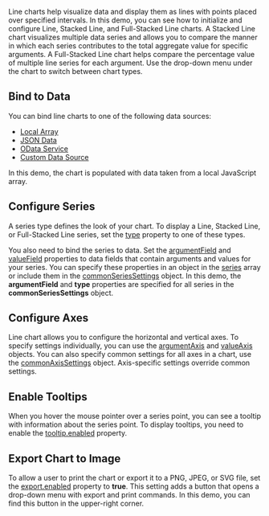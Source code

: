 Line charts help visualize data and display them as lines with points placed over specified intervals. In this demo, you can see how to initialize and configure Line, Stacked Line, and Full-Stacked Line charts. A Stacked Line chart visualizes multiple data series and allows you to compare the manner in which each series contributes to the total aggregate value for specific arguments. A Full-Stacked Line chart helps compare the percentage value of multiple line series for each argument. Use the drop-down menu under the chart to switch between chart types.

## Bind to Data

You can bind line charts to one of the following data sources: 

* [Local Array](/Documentation/Guide/Data_Binding/Specify_a_Data_Source/Local_Array/)
* [JSON Data](/Documentation/Guide/Data_Binding/Specify_a_Data_Source/Read-Only_Data_in_JSON_Format/)
* [OData Service](/Documentation/Guide/Data_Binding/Specify_a_Data_Source/OData/)
* [Custom Data Source](/Documentation/Guide/Data_Binding/Specify_a_Data_Source/Custom_Data_Sources/)

In this demo, the chart is populated with data taken from a local JavaScript array.

## Configure Series

A series type defines the look of your chart. To display a Line, Stacked Line, or Full-Stacked Line series, set the [type](/Documentation/ApiReference/UI_Components/dxChart/Configuration/#type) property to one of these types. 

You also need to bind the series to data. Set the [argumentField](/Documentation/ApiReference/UI_Components/dxChart/Configuration/series/#argumentField) and [valueField](/Documentation/ApiReference/UI_Components/dxChart/Configuration/series/#valueField) properties to data fields that contain arguments and values for your series. You can specify these properties in an object in the [series](/Documentation/ApiReference/UI_Components/dxChart/Configuration/series/) array or include them in the [commonSeriesSettings](/Documentation/ApiReference/UI_Components/dxChart/Configuration/commonSeriesSettings/) object. In this demo, the **argumentField** and **type** properties are specified for all series in the **commonSeriesSettings** object.

## Configure Axes

Line chart allows you to configure the horizontal and vertical axes. To specify settings individually, you can use the [argumentAxis](/Documentation/ApiReference/UI_Components/dxChart/Configuration/argumentAxis/) and [valueAxis](/Documentation/ApiReference/UI_Components/dxChart/Configuration/valueAxis/) objects. You can also specify common settings for all axes in a chart, use the [commonAxisSettings](https://js.devexpress.com/Documentation/ApiReference/UI_Components/dxChart/Configuration/commonAxisSettings/) object. Axis-specific settings override common settings.

## Enable Tooltips

When you hover the mouse pointer over a series point, you can see a tooltip with information about the series point. To display tooltips, you need to enable the [tooltip.enabled](/Documentation/ApiReference/UI_Components/dxChart/Configuration/tooltip/#enabled) property. 

## Export Chart to Image

To allow a user to print the chart or export it to a PNG, JPEG, or SVG file, set the [export.enabled](/Documentation/ApiReference/UI_Components/dxChart/Configuration/export/#enabled) property to **true**. This setting adds a button that opens a drop-down menu with export and print commands. In this demo, you can find this button in the upper-right corner.